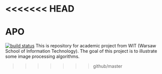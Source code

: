 <<<<<<< HEAD
=======
# APO
[![build status](https://gitlab.sotomski.pl/ci/projects/1/status.png?ref=master)](https://gitlab.sotomski.pl/ci/projects/1?ref=master)
This is repository for academic project from WIT (Warsaw School of Information Technology). The goal of this project is to illustrate some image processing algorithms. 
>>>>>>> github/master
